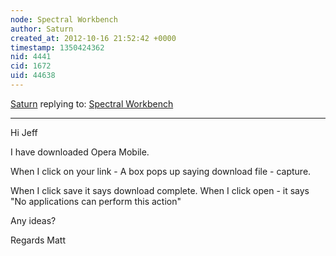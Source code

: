 ```yaml
---
node: Spectral Workbench
author: Saturn
created_at: 2012-10-16 21:52:42 +0000
timestamp: 1350424362
nid: 4441
cid: 1672
uid: 44638
---
```




[Saturn](../profile/Saturn) replying to: [Spectral Workbench](../notes/saturn/10-16-2012/spectral-workbench)

----
Hi Jeff

I have downloaded Opera Mobile. 

When I click on your link - A box pops up saying download file - capture. 

When I click save it says download complete. When I click open - it says "No applications can perform this action"

Any ideas?

Regards Matt